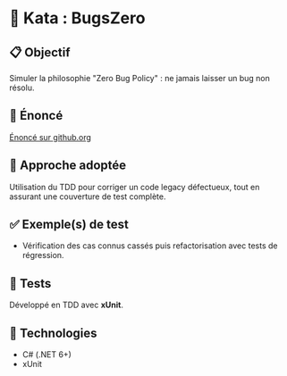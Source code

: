 ﻿# 🧪 Kata : BugsZero

## 📋 Objectif

Simuler la philosophie "Zero Bug Policy" : ne jamais laisser un bug non résolu.

## 🔗 Énoncé

[Énoncé sur github.org](https://github.com/martinsson/BugsZero-Kata)

## 🧠 Approche adoptée

Utilisation du TDD pour corriger un code legacy défectueux, tout en assurant une couverture de test complète.

## ✅ Exemple(s) de test

- Vérification des cas connus cassés puis refactorisation avec tests de régression.

## 🧪 Tests

Développé en TDD avec **xUnit**.

## 🧰 Technologies

- C# (.NET 6+)
- xUnit
